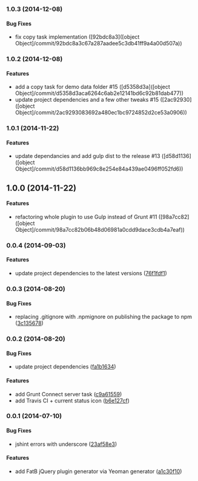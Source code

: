 ### 1.0.3 (2014-12-08)


#### Bug Fixes

* fix copy task implementation ([92bdc8a3]([object Object]/commit/92bdc8a3c67a287aadee5c3db41ff9a4a00d507a))


### 1.0.2 (2014-12-08)


#### Features

* add a copy task for demo data folder #15 ([d5358d3a]([object Object]/commit/d5358d3aca6264c6ab2e12141bd6c92b81dab477))
* update project dependencies and a few other tweaks #15 ([2ac92930]([object Object]/commit/2ac9293083692a480ec1bc9724852d2ce53a0906))


### 1.0.1 (2014-11-22)


#### Features

* update dependancies and add gulp dist to the release #13 ([d58d1136]([object Object]/commit/d58d1136bb969c8e254e84a439ae0496ff052fd6))


## 1.0.0 (2014-11-22)


#### Features

* refactoring whole plugin to use Gulp instead of Grunt #11 ([98a7cc82]([object Object]/commit/98a7cc82b06b48d06981a0cdd9dace3cdb4a7eaf))


### 0.0.4 (2014-09-03)


#### Features

* update project dependencies to the latest versions ([76f1fdf1](git@github.com:martinjezek/generator-fatb/commit/76f1fdf10e51068e3ecd402af7f9806e47aa64cd))


### 0.0.3 (2014-08-20)


#### Bug Fixes

* replacing .gitignore with .npmignore on publishing the package to npm ([3c135678](git@github.com:martinjezek/generator-fatb/commit/3c13567888ce67aa317f23bc081070cda959fd81))


### 0.0.2 (2014-08-20)


#### Bug Fixes

* update project dependencies ([fa1b1634](git@github.com:martinjezek/generator-fatb/commit/fa1b163495719c465eb15b8d8fc120bb68d5283c))


#### Features

* add Grunt Connect server task ([c9a61559](git@github.com:martinjezek/generator-fatb/commit/c9a61559aba6217a9e45529beba0c7dfaf5f55ae))
* add Travis CI + current status icon ([b6e127cf](git@github.com:martinjezek/generator-fatb/commit/b6e127cf83145f3bb1e2ba7265a5526312962eee))


### 0.0.1 (2014-07-10)


#### Bug Fixes

* jshint errors with underscore ([23af58e3](git@github.com:martinjezek/generator-fatb/commit/23af58e3fd7f40ca5741d0742dd87dc482eb3f76))


#### Features

* add FatB jQuery plugin generator via Yeoman generator ([a1c30f10](git@github.com:martinjezek/generator-fatb/commit/a1c30f10f643fe86c01b5635152df54d51ac677c))

